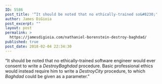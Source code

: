 ```yaml
---
ID: 5586
post_title: '“It should be noted that no ethically-trained so&#8230;'
author: James DiGioia
post_excerpt: ""
layout: post
permalink: >
  https://jamesdigioia.com/nathaniel-borenstein-destroy-baghdad/
published: true
post_date: 2018-02-04 22:34:30
---
```

“It should be noted that no ethically-trained software engineer would ever consent to write a _DestroyBaghdad_ procedure. Basic professional ethics would instead require him to write a _DestroyCity_ procedure, to which _Baghdad_ could be given as a parameter.”